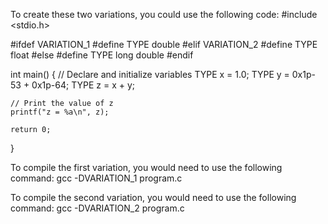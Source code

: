 

To create these two variations, you could use the following code:
#include <stdio.h>

#ifdef VARIATION_1
    #define TYPE double
#elif VARIATION_2
    #define TYPE float
#else
    #define TYPE long double
#endif

int main() {
    // Declare and initialize variables
    TYPE x = 1.0;
    TYPE y = 0x1p-53 + 0x1p-64;
    TYPE z = x + y;

    // Print the value of z
    printf("z = %a\n", z);

    return 0;
}

To compile the first variation, you would need to use the following command:
gcc -DVARIATION_1 program.c

To compile the second variation, you would need to use the following command:
gcc -DVARIATION_2 program.c
